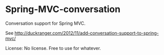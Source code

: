 Spring-MVC-conversation
=======================

Conversation support for Spring MVC.

See http://duckranger.com/2012/11/add-conversation-support-to-spring-mvc/

License: No license. Free to use for whatever.